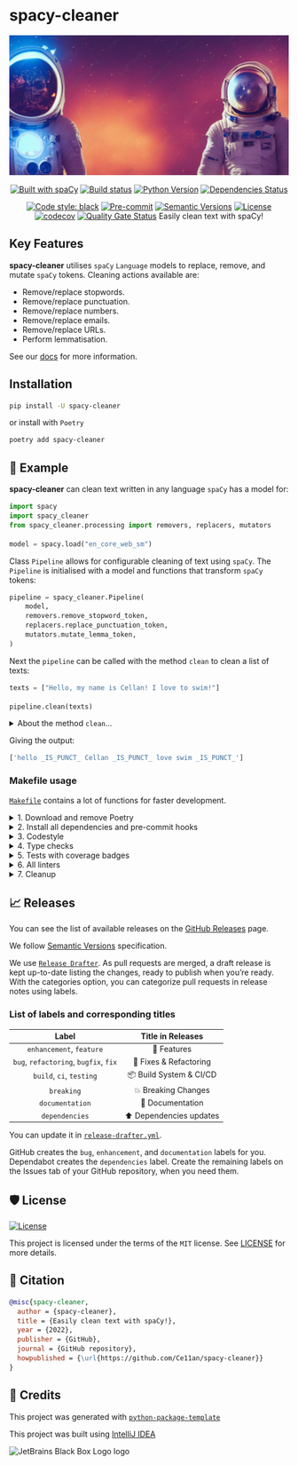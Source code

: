 # spacy-cleaner

<div align="center">

![spacy-cleaner](https://raw.githubusercontent.com/Ce11an/spacy-cleaner/main/docs/assets/images/spacemen.png)

[![Built with spaCy](https://img.shields.io/badge/built%20with-spaCy-09a3d5.svg)](https://spacy.io)
[![Build status](https://github.com/Ce11an/spacy-cleaner/workflows/build/badge.svg?branch=main&event=push)](https://github.com/Ce11an/spacy-cleaner/actions?query=workflow%3Abuild)
[![Python Version](https://img.shields.io/pypi/pyversions/spacy-cleaner.svg)](https://pypi.org/project/spacy-cleaner/)
[![Dependencies Status](https://img.shields.io/badge/dependencies-up%20to%20date-brightgreen.svg)](https://github.com/Ce11an/spacy-cleaner/pulls?utf8=%E2%9C%93&q=is%3Apr%20author%3Aapp%2Fdependabot)

[![Code style: black](https://img.shields.io/badge/code%20style-black-000000.svg)](https://github.com/psf/black)
[![Pre-commit](https://img.shields.io/badge/pre--commit-enabled-brightgreen?logo=pre-commit&logoColor=white)](https://github.com/Ce11an/spacy-cleaner/blob/main/.pre-commit-config.yaml)
[![Semantic Versions](https://img.shields.io/badge/%20%20%F0%9F%93%A6%F0%9F%9A%80-semantic--versions-e10079.svg)](https://github.com/Ce11an/spacy-cleaner/releases)
[![License](https://img.shields.io/github/license/Ce11an/spacy-cleaner)](https://github.com/Ce11an/spacy-cleaner/blob/main/LICENSE)
[![codecov](https://codecov.io/gh/Ce11an/spacy-cleaner/branch/main/graph/badge.svg?token=H28KHYYFHX)](https://codecov.io/gh/Ce11an/spacy-cleaner)
[![Quality Gate Status](https://sonarcloud.io/api/project_badges/measure?project=Ce11an_spacy-cleaner&metric=alert_status)](https://sonarcloud.io/summary/new_code?id=Ce11an_spacy-cleaner)
Easily clean text with spaCy!

</div>

## Key Features

**spacy-cleaner** utilises `spaCy` `Language` models to replace, remove, and 
  mutate `spaCy` tokens. Cleaning actions available are:

* Remove/replace stopwords.
* Remove/replace punctuation.
* Remove/replace numbers.
* Remove/replace emails.
* Remove/replace URLs.
* Perform lemmatisation.

See our [docs](https://ce11an.github.io/spacy-cleaner/) for more information.

## Installation

```bash
pip install -U spacy-cleaner
```

or install with `Poetry`

```bash
poetry add spacy-cleaner
```

## 📖 Example

**spacy-cleaner** can clean text written in any language `spaCy` has a model 
  for:
```python
import spacy
import spacy_cleaner
from spacy_cleaner.processing import removers, replacers, mutators

model = spacy.load("en_core_web_sm")
```

Class `Pipeline` allows for configurable cleaning of text using `spaCy`. The 
  `Pipeline` is initialised with a model and functions that transform `spaCy` 
  tokens:

```python
pipeline = spacy_cleaner.Pipeline(
    model,
    removers.remove_stopword_token,
    replacers.replace_punctuation_token,
    mutators.mutate_lemma_token,
)
```

Next the `pipeline` can be called with the method `clean` to clean a list of 
  texts:
```python
texts = ["Hello, my name is Cellan! I love to swim!"]

pipeline.clean(texts)
```

<details markdown="1">
<summary>About the method <code>clean</code>...</summary>

The method `clean` is a wrapper around the `spaCy` `Language` class method 
  `pipe`. Check the docs for more information:

https://spacy.io/api/language#pipe

</details>

Giving the output:
```python
['hello _IS_PUNCT_ Cellan _IS_PUNCT_ love swim _IS_PUNCT_']
```

### Makefile usage

[`Makefile`](https://github.com/Ce11an/spacy-cleaner/blob/main/Makefile) contains a lot of functions for faster development.

<details>
<summary>1. Download and remove Poetry</summary>
<p>

To download and install Poetry run:

```bash
make poetry-download
```

To uninstall

```bash
make poetry-remove
```

</p>
</details>

<details>
<summary>2. Install all dependencies and pre-commit hooks</summary>
<p>

Install requirements:

```bash
make install
```

Pre-commit hooks can be installed after `git init` via

```bash
make pre-commit-install
```

</p>
</details>

<details>
<summary>3. Codestyle</summary>
<p>

Automatic formatting uses `pyupgrade`, `isort` and `black`.

```bash
make codestyle

# or use synonym
make formatting
```

Codestyle checks only, without rewriting files:

```bash
make check-codestyle
```

> Note: `check-codestyle` uses `isort`, `black` and `darglint` library

Update all dev libraries to the latest version using one command

```bash
make update-dev-deps
```

</details>

<details>
<summary>4. Type checks</summary>
<p>

Run `mypy` static type checker

```bash
make mypy
```

</p>
</details>

<details>
<summary>5. Tests with coverage badges</summary>
<p>

Run `pytest`

```bash
make test
```

</p>
</details>

<details>
<summary>6. All linters</summary>
<p>

Of course there is a command to ~~rule~~ run all linters in one:

```bash
make lint
```

the same as:

```bash
make test && make check-codestyle && make mypy
```

</p>
</details>

<details>
<summary>7. Cleanup</summary>
<p>
Delete pycache files

```bash
make pycache-remove
```

Remove package build

```bash
make build-remove
```

Delete .DS_STORE files

```bash
make dsstore-remove
```

Remove .mypy_cache

```bash
make mypycache-remove
```

Or to remove all above run:

```bash
make cleanup
```

</p>
</details>

## 📈 Releases

You can see the list of available releases on the [GitHub Releases](https://github.com/Ce11an/spacy-cleaner/releases) page.

We follow [Semantic Versions](https://semver.org/) specification.

We use [`Release Drafter`](https://github.com/marketplace/actions/release-drafter). As pull requests are merged, a draft release is kept up-to-date listing the changes, ready to publish when you’re ready. With the categories option, you can categorize pull requests in release notes using labels.

### List of labels and corresponding titles

|               **Label**               |  **Title in Releases**  |
|:-------------------------------------:|:-----------------------:|
|       `enhancement`, `feature`        |       🚀 Features       |
| `bug`, `refactoring`, `bugfix`, `fix` | 🔧 Fixes & Refactoring  |
|       `build`, `ci`, `testing`        | 📦 Build System & CI/CD |
|              `breaking`               |   💥 Breaking Changes   |
|            `documentation`            |    📝 Documentation     |
|            `dependencies`             | ⬆️ Dependencies updates |

You can update it in [`release-drafter.yml`](https://github.com/Ce11an/spacy-cleaner/blob/main/.github/release-drafter.yml).

GitHub creates the `bug`, `enhancement`, and `documentation` labels for you. Dependabot creates the `dependencies` label. Create the remaining labels on the Issues tab of your GitHub repository, when you need them.

## 🛡 License

[![License](https://img.shields.io/github/license/Ce11an/spacy-cleaner)](https://github.com/Ce11an/spacy-cleaner/blob/main/LICENSE)

This project is licensed under the terms of the `MIT` license. See [LICENSE](https://github.com/Ce11an/spacy-cleaner/blob/main/LICENSE) for more details.

## 📃 Citation

```bibtex
@misc{spacy-cleaner,
  author = {spacy-cleaner},
  title = {Easily clean text with spaCy!},
  year = {2022},
  publisher = {GitHub},
  journal = {GitHub repository},
  howpublished = {\url{https://github.com/Ce11an/spacy-cleaner}}
}
```

## 🚀 Credits

This project was generated with [`python-package-template`](https://github.com/TezRomacH/python-package-template)

This project was built using [IntelliJ IDEA](https://www.jetbrains.com/community/opensource/?utm_campaign=opensource&utm_content=approved&utm_medium=email&utm_source=newsletter&utm_term=jblogo#support) 

![JetBrains Black Box Logo logo](https://resources.jetbrains.com/storage/products/company/brand/logos/jb_square.svg)
